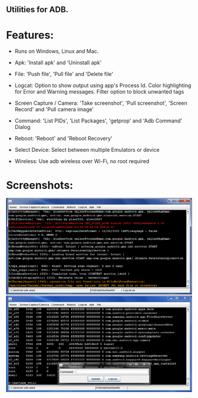 
## Utilities for ADB.

# Features:

* Runs on Windows, Linux and Mac.
* Apk:    'Install apk' and 'Uninstall apk'
* File:   'Push file', 'Pull file' and 'Delete file'

* Logcat:  Option to show output using app's Process Id. Color highlighting for Error and Warning messages. Filter option to block unwanted tags

* Screen Capture / Camera:    'Take screenshot', 'Pull screenshot', 'Screen Record' and 'Pull camera image'
* Command:    'List PIDs', 'List Packages', 'getprop' and 'Adb Command' Dialog
* Reboot:     'Reboot' and 'Reboot Recovery'
* Select Device:    Select between multiple Emulators or device
* Wireless:   Use adb wireless over Wi-Fi, no root required

# Screenshots:

<img src="images/Mainscreen.png" width="550"/>
<img src="images/Command.png" width="550"/>

